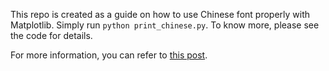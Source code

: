 This repo is created as a guide on how to use Chinese font properly with Matplotlib.
Simply run `python print_chinese.py`. To know more, please see the code for details.

For more information, you can refer to [this post](https://jdhao.github.io/2017/05/13/guide-on-how-to-use-chinese-with-matplotlib/).


